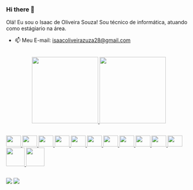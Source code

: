 ### Hi there 👋
Olá! Eu sou o Isaac de Oliveira Souza! Sou técnico de informática, atuando como estágiario na área.
- 📫 Meu E-mail: isaacoliveirazuza28@gmail.com
<br>
<div align="center">
  <a href="https://github.com/IsaacOliveiraSouza">
  <img height="180em" src="https://github-readme-stats.vercel.app/api?username=IsaacOliveiraSouza&show_icons=true&theme=dracula&include_all_commits=true&count_private=true"/>
  <img height="180em" src="https://github-readme-stats.vercel.app/api/top-langs/?username=IsaacOliveiraSouza&layout=compact&langs_count=7&theme=dracula"/>
</div>

  ##
  
  <div>
    
<img width="40" height="30" src="https://cdn.jsdelivr.net/gh/devicons/devicon/icons/vscode/vscode-original.svg" />
<img width="40" height="30"  src="https://cdn.jsdelivr.net/gh/devicons/devicon/icons/c/c-original.svg" />
<img width="40" height="30" src="https://cdn.jsdelivr.net/gh/devicons/devicon/icons/androidstudio/androidstudio-original.svg" />
<img width="40" height="30" src="https://cdn.jsdelivr.net/gh/devicons/devicon/icons/html5/html5-original-wordmark.svg" />
<img width="40" height="30" src="https://cdn.jsdelivr.net/gh/devicons/devicon/icons/css3/css3-original-wordmark.svg" />
<img width="40" height="30" src="https://cdn.jsdelivr.net/gh/devicons/devicon/icons/javascript/javascript-original.svg" />
<img width="40" height="30" src="https://cdn.jsdelivr.net/gh/devicons/devicon/icons/mysql/mysql-original.svg" />
<img width="40" height="30" src="https://cdn.jsdelivr.net/gh/devicons/devicon/icons/mongodb/mongodb-original-wordmark.svg" />
<img width="40" height="30" src="https://cdn.jsdelivr.net/gh/devicons/devicon/icons/php/php-original.svg" />
<img width="40" height="30" src="https://cdn.jsdelivr.net/gh/devicons/devicon/icons/python/python-original-wordmark.svg" />
<img width="40" height="30" src="https://cdn.jsdelivr.net/gh/devicons/devicon/icons/csharp/csharp-original.svg" />
<img width="50" height="50" src="https://cdn.jsdelivr.net/gh/devicons/devicon/icons/dart/dart-original-wordmark.svg" />
<img width="50" height="50" src="https://cdn.jsdelivr.net/gh/devicons/devicon/icons/nodejs/nodejs-original-wordmark.svg" />
 
          
          
                                   
                                        
  </div>
  
  ##
  
  <div>
     <a href="https://discord.com/channels/@me/883702612921290832" target="_blank"><img src="https://img.shields.io/badge/Discord-7289DA?style=for-the-badge&logo=discord&logoColor=white" target="_blank"></a> 
   <a href = "mailto:isaacoliveirazuza28@gmail.com"><img src="https://img.shields.io/badge/-Gmail-%23333?style=for-the-badge&logo=gmail&logoColor=white" target="_blank"></a>
  </div>
